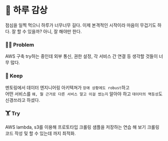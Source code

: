 # 🌅 하루 감상
점심을 일찍 먹으니 하루가 너무너무 길다.
이제 본격적인 시작이라 마음이 무겁기도 하다. 잘 할 수 있을까? 아니, 잘 해야만 한다.

### 🤦‍♀️ Problem
AWS 구축 try하는 중인데 외부 통신, 권한 설정, 각 서비스 간 연결 등 생각할 것들이 너무 많다.

### 💾 Keep 
멘토링에서 데이터 엔지니어링 아키텍쳐가 `장애 상황에도 robust`하고 <br>
어떤 서비스를 `왜, 뭘 근거로 다른 서비스 말고 이걸 썼는지` 알아야 하고 `데이터의 멱등성`도 신경쓰라고 하셨다.

### 🏋️ Try
AWS lambda, s3를 이용해 프로토타입 크롤링 샘플을 저장하는 연습 해 보기
크롤링 코드 작성 및 할 수 있는데 까지 최적화.
